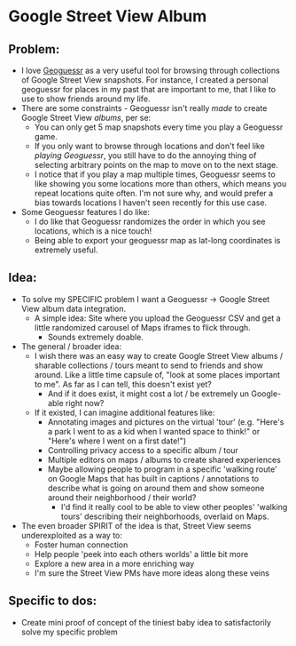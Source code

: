 # Google Street View Album

## Problem:
* I love [Geoguessr](https://www.geoguessr.com/) as a very useful tool for browsing through collections of Google Street View snapshots. For instance, I created a personal geoguessr for places in my past that are important to me, that I like to use to show friends around my life.
* There are some constraints - Geoguessr isn't really *made* to create Google Street View *albums*, per se:
    * You can only get 5 map snapshots every time you play a Geoguessr game.
    * If you only want to browse through locations and don't feel like *playing Geoguessr*, you still have to do the annoying thing of selecting arbitrary points on the map to move on to the next stage.
    * I notice that if you play a map multiple times, Geoguessr seems to like showing you some locations more than others, which means you repeat locations quite often. I'm not sure why, and would prefer a bias towards locations I haven't seen recently for this use case.
* Some Geoguessr features I do like:
    * I do like that Geoguessr randomizes the order in which you see locations, which is a nice touch!
    * Being able to export your geoguessr map as lat-long coordinates is extremely useful.

## Idea:
* To solve my SPECIFIC problem I want a Geoguessr -> Google Street View album data integration.
    * A simple idea: Site where you upload the Geoguessr CSV and get a little randomized carousel of Maps iframes to flick through.
        * Sounds extremely doable.
* The general / broader idea:
    * I wish there was an easy way to create Google Street View albums / sharable collections / tours meant to send to friends and show around. Like a little time capsule of, "look at some places important to me". As far as I can tell, this doesn't exist yet?
        * And if it does exist, it might cost a lot / be extremely un Google-able right now?
    * If it existed, I can imagine additional features like:
        * Annotating images and pictures on the virtual 'tour' (e.g. "Here's a park I went to as a kid when I wanted space to think!" or "Here's where I went on a first date!")
        * Controlling privacy access to a specific album / tour
        * Multiple editors on maps / albums to create shared experiences
        * Maybe allowing people to program in a specific 'walking route' on Google Maps that has built in captions / annotations to describe what is going on around them and show someone around their neighborhood / their world?
            * I'd find it really cool to be able to view other peoples' 'walking tours' describing their neighborhoods, overlaid on Maps.
* The even broader SPIRIT of the idea is that, Street View seems underexploited as a way to:
    * Foster human connection
    * Help people 'peek into each others worlds' a little bit more
    * Explore a new area in a more enriching way
    * I'm sure the Street View PMs have more ideas along these veins

## Specific to dos:
* Create mini proof of concept of the tiniest baby idea to satisfactorily solve my specific problem